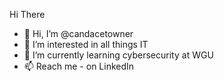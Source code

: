 Hi There 
- 👋 Hi, I’m @candacetowner
- 👀 I’m interested in all things IT
- 🌱 I’m currently learning cybersecurity at WGU
- 📫 Reach me - on LinkedIn
